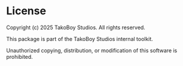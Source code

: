 # License

Copyright (c) 2025 TakoBoy Studios. All rights reserved.

This package is part of the TakoBoy Studios internal toolkit.

Unauthorized copying, distribution, or modification of this software is prohibited.
